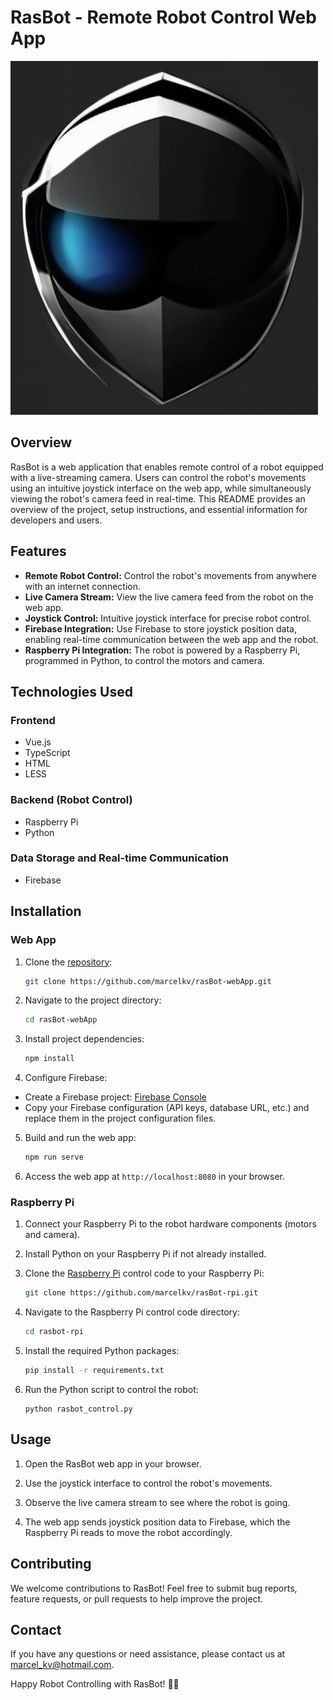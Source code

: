 # RasBot - Remote Robot Control Web App

![RasBot Logo](images/rasBot.png)

## Overview

RasBot is a web application that enables remote control of a robot equipped with a live-streaming camera. Users can control the robot's movements using an intuitive joystick interface on the web app, while simultaneously viewing the robot's camera feed in real-time. This README provides an overview of the project, setup instructions, and essential information for developers and users.

## Features

- **Remote Robot Control:** Control the robot's movements from anywhere with an internet connection.
- **Live Camera Stream:** View the live camera feed from the robot on the web app.
- **Joystick Control:** Intuitive joystick interface for precise robot control.
- **Firebase Integration:** Use Firebase to store joystick position data, enabling real-time communication between the web app and the robot.
- **Raspberry Pi Integration:** The robot is powered by a Raspberry Pi, programmed in Python, to control the motors and camera.

## Technologies Used

### Frontend

- Vue.js
- TypeScript
- HTML
- LESS

### Backend (Robot Control)

- Raspberry Pi
- Python

### Data Storage and Real-time Communication

- Firebase

## Installation

### Web App

1. Clone the [repository](https://github.com/marcelkv/rasBot-webApp):

   ```bash
   git clone https://github.com/marcelkv/rasBot-webApp.git

2. Navigate to the project directory:

   ```bash
   cd rasBot-webApp

3. Install project dependencies:

   ```bash
   npm install

4. Configure Firebase:

- Create a Firebase project: [Firebase Console](https://console.firebase.google.com/)
- Copy your Firebase configuration (API keys, database URL, etc.) and replace them in the project configuration files.

5. Build and run the web app:

    ```bash
    npm run serve

6. Access the web app at `http://localhost:8080` in your browser.

### Raspberry Pi 

1. Connect your Raspberry Pi to the robot hardware components (motors and camera).

2. Install Python on your Raspberry Pi if not already installed.

3. Clone the [Raspberry Pi](https://github.com/marcelkv/rasBot-rpi) control code to your Raspberry Pi:

    ```bash
    git clone https://github.com/marcelkv/rasBot-rpi.git

4. Navigate to the Raspberry Pi control code directory:

    ```bash
    cd rasbot-rpi

5. Install the required Python packages:

    ```bash
    pip install -r requirements.txt

6. Run the Python script to control the robot:

    ```
    python rasbot_control.py

## Usage

1. Open the RasBot web app in your browser.

2. Use the joystick interface to control the robot's movements.

3. Observe the live camera stream to see where the robot is going.

4. The web app sends joystick position data to Firebase, which the Raspberry Pi reads to move the robot accordingly.

## Contributing

We welcome contributions to RasBot! Feel free to submit bug reports, feature requests, or pull requests to help improve the project.

## Contact

If you have any questions or need assistance, please contact us at [marcel_kv@hotmail.com](mailto:marcel_kv@hotmail.com).

Happy Robot Controlling with RasBot! 🤖🚀
